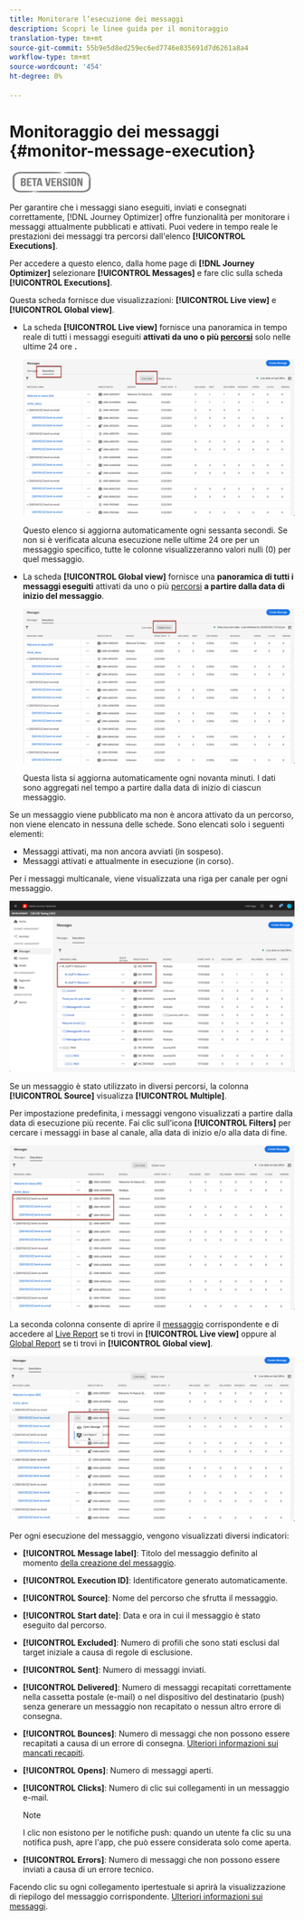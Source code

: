 ```yaml
---
title: Monitorare l’esecuzione dei messaggi
description: Scopri le linee guida per il monitoraggio
translation-type: tm+mt
source-git-commit: 55b9e5d8ed259ec6ed7746e835691d7d6261a8a4
workflow-type: tm+mt
source-wordcount: '454'
ht-degree: 0%

---
```


# Monitoraggio dei messaggi {#monitor-message-execution}

![](assets/do-not-localize/badge.png)

Per garantire che i messaggi siano eseguiti, inviati e consegnati correttamente, [!DNL Journey Optimizer] offre funzionalità per monitorare i messaggi attualmente pubblicati e attivati. Puoi vedere in tempo reale le prestazioni dei messaggi tra percorsi <!--and APIs--> dall&#39;elenco **[!UICONTROL Executions]**.

Per accedere a questo elenco, dalla home page di **[!DNL Journey Optimizer]** selezionare **[!UICONTROL Messages]** e fare clic sulla scheda **[!UICONTROL Executions]**.

Questa scheda fornisce due visualizzazioni: **[!UICONTROL Live view]** e **[!UICONTROL Global view]**.

* La scheda **[!UICONTROL Live view]** fornisce una panoramica in tempo reale di tutti i messaggi eseguiti **attivati da uno o più [percorsi](building-journeys/journey.md)** solo nelle ultime 24 ore **.**

   ![](assets/message-execution-tab-live.png)

   Questo elenco si aggiorna automaticamente ogni sessanta secondi. Se non si è verificata alcuna esecuzione nelle ultime 24 ore per un messaggio specifico, tutte le colonne visualizzeranno valori nulli (0) per quel messaggio.

* La scheda **[!UICONTROL Global view]** fornisce una **panoramica di tutti i messaggi eseguiti** attivati da uno o più [percorsi](building-journeys/journey.md) **a partire dalla data di inizio del messaggio**.

   ![](assets/message-execution-tab-global.png)

   Questa lista si aggiorna automaticamente ogni novanta minuti. I dati sono aggregati nel tempo a partire dalla data di inizio di ciascun messaggio.

Se un messaggio viene pubblicato ma non è ancora attivato da un percorso, non viene elencato in nessuna delle schede. Sono elencati solo i seguenti elementi:
* Messaggi attivati, ma non ancora avviati (in sospeso).
* Messaggi attivati e attualmente in esecuzione (in corso).

Per i messaggi multicanale, viene visualizzata una riga per canale per ogni messaggio.

![](assets/message-execution-multichannel.png)

Se un messaggio è stato utilizzato in diversi percorsi, la colonna **[!UICONTROL Source]** visualizza **[!UICONTROL Multiple]**.

Per impostazione predefinita, i messaggi vengono visualizzati a partire dalla data di esecuzione più recente. Fai clic sull’icona **[!UICONTROL Filters]** per cercare i messaggi in base al canale, alla data di inizio e/o alla data di fine.

![](assets/message-execution-tab-filters.png)

La <!--**[!UICONTROL Quick action]**-->seconda colonna consente di aprire il [messaggio](create-message.md) corrispondente e di accedere al [Live Report](reports/live-report.md) se ti trovi in **[!UICONTROL Live view]** oppure al [Global Report](reports/global-report.md) se ti trovi in **[!UICONTROL Global view]**.

![](assets/message-execution-open-live-report.png)

Per ogni esecuzione del messaggio, vengono visualizzati diversi indicatori:

* **[!UICONTROL Message label]**: Titolo del messaggio definito al momento  [della creazione del messaggio](create-message.md).
* **[!UICONTROL Execution ID]**: Identificatore generato automaticamente.
* **[!UICONTROL Source]**: Nome del percorso che sfrutta il messaggio.
* **[!UICONTROL Start date]**: Data e ora in cui il messaggio è stato eseguito dal percorso.
* **[!UICONTROL Excluded]**: Numero di profili che sono stati esclusi dal target iniziale a causa di regole di esclusione.
* **[!UICONTROL Sent]**: Numero di messaggi inviati.
* **[!UICONTROL Delivered]**: Numero di messaggi recapitati correttamente nella cassetta postale (e-mail) o nel dispositivo del destinatario (push) senza generare un messaggio non recapitato o nessun altro errore di consegna.
* **[!UICONTROL Bounces]**: Numero di messaggi che non possono essere recapitati a causa di un errore di consegna. [Ulteriori informazioni sui mancati recapiti](suppression-lists.md#delivery-failures).
* **[!UICONTROL Opens]**: Numero di messaggi aperti.
* **[!UICONTROL Clicks]**: Numero di clic sui collegamenti in un messaggio e-mail.

   >[!NOTE]
   >
   >I clic non esistono per le notifiche push: quando un utente fa clic su una notifica push, apre l&#39;app, che può essere considerata solo come aperta.

* **[!UICONTROL Errors]**: Numero di messaggi che non possono essere inviati a causa di un errore tecnico.

Facendo clic su ogni collegamento ipertestuale si aprirà la visualizzazione di riepilogo del messaggio corrispondente. [Ulteriori informazioni sui messaggi](create-message.md).
